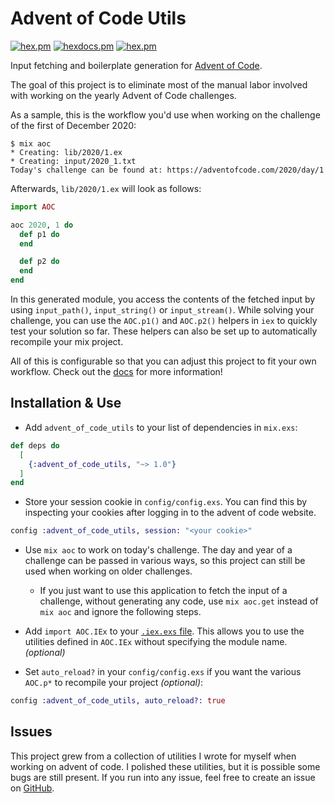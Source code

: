 # Advent of Code Utils

[![hex.pm](https://img.shields.io/hexpm/v/advent_of_code_utils.svg)](https://hex.pm/packages/advent_of_code_utils)
[![hexdocs.pm](https://img.shields.io/badge/hex-docs-lightgreen.svg)](https://hexdocs.pm/advent_of_code_utils/)
[![hex.pm](https://img.shields.io/hexpm/l/advent_of_code_utils.svg)](https://hex.pm/packages/advent_of_code_utils)

Input fetching and boilerplate generation for [Advent of Code](https://adventofcode.com/).

The goal of this project is to eliminate most of the manual labor involved with
working on the yearly Advent of Code challenges.

As a sample, this is the workflow you'd use when working on the challenge of the
first of December 2020:

```
$ mix aoc
* Creating: lib/2020/1.ex
* Creating: input/2020_1.txt
Today's challenge can be found at: https://adventofcode.com/2020/day/1
```

Afterwards, `lib/2020/1.ex` will look as follows:

```elixir
import AOC

aoc 2020, 1 do
  def p1 do
  end

  def p2 do
  end
end
```

In this generated module, you access the contents of the fetched input by using
`input_path()`, `input_string()` or `input_stream()`.
While solving your challenge, you can use the `AOC.p1()` and `AOC.p2()` helpers
in `iex` to quickly test your solution so far.
These helpers can also be set up to automatically recompile your mix project.

All of this is configurable so that you can adjust this project to fit your own
workflow. Check out the [docs](https://hexdocs.pm/advent_of_code_utils/) for
more information!

## Installation & Use

- Add `advent_of_code_utils` to your list of dependencies in `mix.exs`:

```elixir
def deps do
  [
    {:advent_of_code_utils, "~> 1.0"}
  ]
end
```

- Store your session cookie in `config/config.exs`. You can find this by
  inspecting your cookies after logging in to the advent of code website.

```elixir
config :advent_of_code_utils, session: "<your cookie>"
```

- Use `mix aoc` to work on today's challenge. The day and year of a challenge
  can be passed in various ways, so this project can still be used when working
  on older challenges.

  - If you just want to use this application to fetch the input of a challenge,
    without generating any code, use `mix aoc.get` instead of `mix aoc` and
    ignore the following steps.

- Add `import AOC.IEx` to your
  [`.iex.exs` file](https://hexdocs.pm/iex/IEx.html#module-the-iex-exs-file).
  This allows you to use the utilities defined in `AOC.IEx` without
  specifying the module name. _(optional)_

- Set `auto_reload?` in your `config/config.exs` if you want the various
  `AOC.p*` to recompile your project _(optional)_:

```elixir
config :advent_of_code_utils, auto_reload?: true
```

## Issues

This project grew from a collection of utilities I wrote for myself when working
on advent of code.
I polished these utilities, but it is possible some bugs are still present.
If you run into any issue, feel free to create an issue on
[GitHub](https://github.com/mathsaey/advent_of_code_utils).
